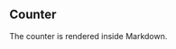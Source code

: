 <!-- ... -->
<script>
  import Counter from './counter.svelte'
</script>

## Counter

The counter is rendered inside Markdown.

<Counter />
